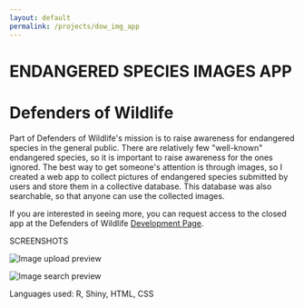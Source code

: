 ```yaml
---
layout: default
permalink: /projects/dow_img_app
---
```


<h1 class="page-heading">ENDANGERED SPECIES IMAGES APP</h1>
<h1 class="page-heading">Defenders of Wildlife</h1>

Part of Defenders of Wildlife's mission is to raise awareness for endangered species in the general public. There are relatively few "well-known" endangered species, so it is important to raise awareness for the ones ignored. The best way to get someone's attention is through images, so I created a web app to collect pictures of endangered species submitted by users and store them in a collective database. This database was also searchable, so that anyone can use the collected images.

If you are interested in seeing more, you can request access to the closed app at the Defenders of Wildlife [Development Page](https://defend-esc-dev.org/).

SCREENSHOTS

![Image upload preview]({{base}}/assets/image_prev_main.PNG)

![Image search preview]({{base}}/assets/image_prev_find.PNG)

Languages used: R, Shiny, HTML, CSS
